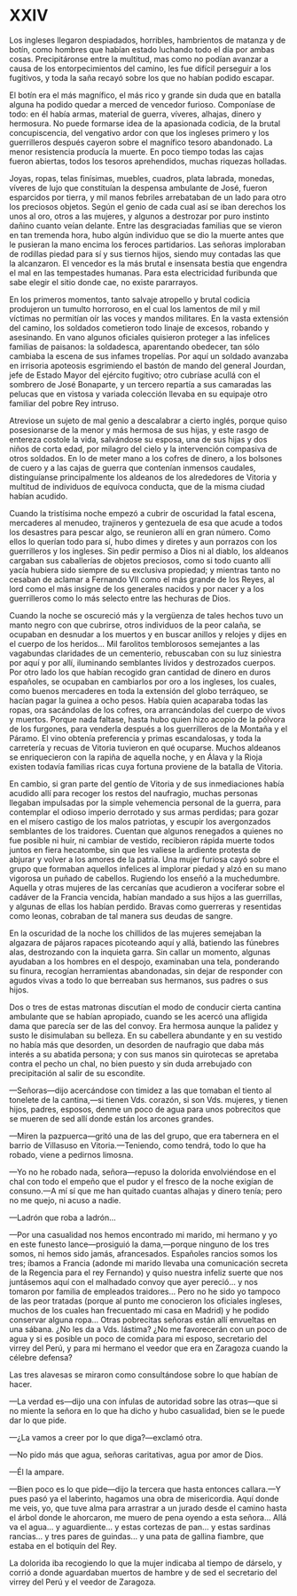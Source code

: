 # XXIV

Los ingleses llegaron despiadados, horribles, hambrientos de matanza y de
botín, como hombres que habían estado luchando todo el día por ambas cosas.
Precipitáronse entre la multitud, mas como no podían avanzar a causa de
los entorpecimientos del camino, les fue difícil perseguir a los fugitivos,
y toda la saña recayó sobre los que no habían podido escapar.

El botín era el más magnífico, el más rico y grande sin duda que en batalla
alguna ha podido quedar a merced de vencedor furioso. Componíase de todo: en
él había armas, material de guerra, víveres, alhajas, dinero y hermosura. No
puede formarse idea de la apasionada codicia, de la brutal concupiscencia,
del vengativo ardor con que los ingleses primero y los guerrilleros después
cayeron sobre el magnífico tesoro abandonado. La menor resistencia producía
la muerte.  En poco tiempo todas las cajas fueron abiertas, todos los tesoros
aprehendidos, muchas riquezas holladas.

Joyas, ropas, telas finísimas, muebles,  cuadros, plata labrada, monedas,
víveres de lujo que constituían la despensa ambulante de José, fueron
esparcidos por tierra, y mil manos febriles arrebataban de un lado para otro
los preciosos objetos. Según el genio de cada cual así se iban derechos los
unos al oro, otros a las mujeres, y algunos a destrozar por puro instinto
dañino cuanto veían delante. Entre las desgraciadas familias que se vieron en
tan tremenda hora, hubo algún individuo que se dio la muerte antes que le
pusieran la mano encima los feroces partidarios. Las señoras imploraban de
rodillas piedad para sí y sus tiernos hijos, siendo muy contadas las que la
alcanzaron. El vencedor es la más brutal e insensata bestia que engendra el mal
en las tempestades humanas. Para esta electricidad furibunda que sabe elegir el
sitio donde cae, no existe pararrayos.

En los primeros momentos, tanto salvaje atropello y brutal codicia
produjeron un tumulto horroroso, en el cual los lamentos de mil y mil
víctimas no permitían oír las voces y mandos militares. En la vasta
extensión del camino, los soldados cometieron todo linaje de excesos,
robando y asesinando. En vano algunos oficiales quisieron proteger a las
infelices familias de paisanos: la soldadesca, aparentando  obedecer, tan
sólo cambiaba la escena de sus infames tropelías. Por aquí un soldado
avanzaba en irrisoria apoteosis esgrimiendo el bastón de mando del general
Jourdan, jefe de Estado Mayor del ejército fugitivo; otro cubríase acullá
con el sombrero de José Bonaparte, y un tercero repartía a sus camaradas
las pelucas que en vistosa y variada colección llevaba en su equipaje otro
familiar del pobre Rey intruso.

Atreviose un sujeto de mal genio a descalabrar a cierto inglés, porque
quiso posesionarse de la menor y más hermosa de sus hijas, y este rasgo
de entereza costole la vida, salvándose su esposa, una de sus hijas y dos
niños de corta edad, por milagro del cielo y la intervención compasiva de
otros soldados. En lo de meter mano a los cofres de dinero, a los bolsones de
cuero y a las cajas de guerra que contenían inmensos caudales, distinguíanse
principalmente los aldeanos de los alrededores de Vitoria y multitud de
individuos de equívoca conducta, que de la misma ciudad habían acudido.

Cuando la tristísima noche empezó a cubrir de oscuridad la fatal escena,
mercaderes al menudeo, trajineros y gentezuela de esa que acude a todos
los desastres para pescar algo, se  reunieron allí en gran número. Como
ellos lo querían todo para sí, hubo dimes y diretes y aun porrazos con
los guerrilleros y los ingleses. Sin pedir permiso a Dios ni al diablo,
los aldeanos cargaban sus caballerías de objetos preciosos, como si todo
cuanto allí yacía hubiera sido siempre de su exclusiva propiedad; y mientras
tanto no cesaban de aclamar a Fernando VII como el más grande de los Reyes,
al lord como el más insigne de los generales nacidos y por nacer y a los
guerrilleros como lo más selecto entre las hechuras de Dios.

Cuando la noche se oscureció más y la vergüenza de tales hechos tuvo un
manto negro con que cubrirse, otros individuos de la peor calaña, se ocupaban
en desnudar a los muertos y en buscar anillos y relojes y dijes en el cuerpo
de los heridos... Mil farolitos temblorosos semejantes a las vagabundas
claridades de un cementerio, rebuscaban con su luz siniestra por aquí y
por allí, iluminando semblantes lívidos y destrozados cuerpos. Por otro
lado los que habían recogido gran cantidad de dinero en duros españoles,
se ocupaban en cambiarlos por oro a los ingleses, los cuales, como buenos
mercaderes en toda la extensión del globo terráqueo, se hacían pagar la
guinea a ocho pesos. Había quien acaparaba todas las ropas, ora  sacándolas
de los cofres, ora arrancándolas del cuerpo de vivos y muertos. Porque nada
faltase, hasta hubo quien hizo acopio de la pólvora de los furgones, para
venderla después a los guerrilleros de la Montaña y el Páramo. El vino
obtenía preferencia y primas escandalosas, y toda la carretería y recuas
de Vitoria tuvieron en qué ocuparse. Muchos aldeanos se enriquecieron con
la rapiña de aquella noche, y en Álava y la Rioja existen todavía familias
ricas cuya fortuna proviene de la batalla de Vitoria.

En cambio, si gran parte del gentío de Vitoria y de sus inmediaciones había
acudido allí para recoger los restos del naufragio, muchas personas llegaban
impulsadas por la simple vehemencia personal de la guerra, para contemplar
el odioso imperio derrotado y sus armas perdidas; para gozar en el mísero
castigo de los malos patriotas, y escupir los avergonzados semblantes de
los traidores.  Cuentan que algunos renegados a quienes no fue posible
ni huir, ni cambiar de vestido, recibieron rápida muerte todos juntos
en fiera hecatombe, sin que les valiese la ardiente protesta de abjurar y
volver a los amores de la patria. Una mujer furiosa cayó sobre el grupo que
formaban aquellos infelices al implorar piedad y alzó en su mano vigorosa un
puñado de cabellos. Rugiendo los enseñó a la muchedumbre. Aquella y otras
mujeres de las cercanías que acudieron a vociferar sobre el cadáver de la
Francia vencida, habían mandado a sus hijos a las guerrillas, y algunas de
ellas los habían perdido. Bravas como guerreras y resentidas como leonas,
cobraban de tal manera sus deudas de sangre.

En la oscuridad de la noche los chillidos de las mujeres semejaban la algazara
de pájaros rapaces picoteando aquí y allá, batiendo las fúnebres alas,
destrozando con la inquieta garra. Sin callar un momento, algunas ayudaban
a los hombres en el despojo, examinaban una tela, ponderando su finura,
recogían herramientas abandonadas, sin dejar de responder con agudos vivas
a todo lo que berreaban sus hermanos, sus padres o sus hijos.

Dos o tres de estas matronas discutían el modo de conducir cierta cantina
ambulante que se habían apropiado, cuando se les acercó una afligida dama
que parecía ser de las del convoy. Era hermosa aunque la palidez y susto
le disimulaban su belleza. En su cabellera abundante y en su vestido no
había más que desorden, un desorden de naufragio que daba más interés a
su abatida persona; y  con sus manos sin quirotecas se apretaba contra el
pecho un chal, no bien puesto y sin duda arrebujado con precipitación al
salir de su escondite.

—Señoras—dijo acercándose con timidez a las que tomaban el tiento
al tonelete de la cantina,—si tienen Vds. corazón, si son Vds. mujeres,
y tienen hijos, padres, esposos, denme un poco de agua para unos pobrecitos
que se mueren de sed allí donde están los arcones grandes.

—Miren la pazpuerca—gritó una de las del grupo, que era tabernera en
el barrio de Villasuso en Vitoria.—Teniendo, como tendrá, todo lo que ha
robado, viene a pedirnos limosna.

—Yo no he robado nada, señora—repuso la dolorida envolviéndose en el
chal con todo el empeño que el pudor y el fresco de la noche exigían de
consuno.—A mí sí que me han quitado cuantas alhajas y dinero tenía;
pero no me quejo, ni acuso a nadie.

—Ladrón que roba a ladrón...

—Por una casualidad nos hemos encontrado mi marido, mi hermano y yo en
este funesto lance—prosiguió la dama,—porque ninguno de los tres somos,
ni hemos sido jamás, afrancesados. Españoles rancios somos los tres;
íbamos a Francia (adonde mi marido llevaba una comunicación secreta de
la Regencia para el rey Fernando) y quiso nuestra infeliz suerte que nos
juntásemos aquí con el malhadado convoy que ayer pereció... y nos tomaron
por familia de empleados traidores... Pero no he sido yo tampoco de las peor
tratadas (porque al punto me conocieron los oficiales ingleses, muchos de
los cuales han frecuentado mi casa en Madrid) y he podido conservar alguna
ropa... Otras pobrecitas señoras están allí envueltas en una sábana. ¿No
les da a Vds. lástima? ¿No me favorecerán con un poco de agua y si es
posible un poco de comida para mi esposo, secretario del virrey del Perú,
y para mi hermano el veedor que era en Zaragoza cuando la célebre defensa?

Las tres alavesas se miraron como consultándose sobre lo que habían de hacer.

—La verdad es—dijo una con ínfulas de autoridad sobre las otras—que
si no miente la señora en lo que ha dicho y hubo casualidad, bien se le
puede dar lo que pide.

—¿La vamos a creer por lo que diga?—exclamó otra.

—No pido más que agua, señoras caritativas, agua por amor de Dios.

—Él la ampare.

—Bien poco es lo que pide—dijo la tercera que hasta entonces callara.—Y
pues pasó ya  el laberinto, hagamos una obra de misericordia. Aquí donde me
veis, yo, que tuve alma para arrastrar a un jurado desde el camino hasta el
árbol donde le ahorcaron, me muero de pena oyendo a esta señora... Allá
va el agua...  y aguardiente... y estas cortezas de pan... y estas sardinas
rancias... y tres pares de guindas... y una pata de gallina fiambre, que
estaba en el botiquín del Rey.

La dolorida iba recogiendo lo que la mujer indicaba al tiempo de dárselo,
y corrió a donde aguardaban muertos de hambre y de sed el secretario del
virrey del Perú y el veedor de Zaragoza.

